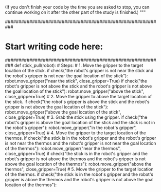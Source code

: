 

(If you don't finish your code by the time you are asked to stop, you can continue working on it after the other part of the study is finished.)
"""

###########################################################
# Start writing code here:
###########################################################
def stick_pull(robot):
    # Steps:
    #  1. Move the gripper to the target location of the stick.
    if check("the robot's gripper is not near the stick and the robot's gripper is not near the goal location of the stick"):
        robot.move_gripper("near the stick", close_gripper=True)
    if check("the robot's gripper is not above the stick and the robot's gripper is not above the goal location of the stick"):
        robot.move_gripper("above the stick", close_gripper=True)
    #  2. Move the gripper to above the target location of the stick.
    if check("the robot's gripper is above the stick and the robot's gripper is not above the goal location of the stick"):
        robot.move_gripper("above the goal location of the stick", close_gripper=True)
    #  3. Grab the stick using the gripper.
    if check("the robot's gripper is above the goal location of the stick and the stick is not in the robot's gripper"):
        robot.move_gripper("in the robot's gripper", close_gripper=True)
    #  4. Move the gripper to the target location of the thermos.
    if check("the stick is in the robot's gripper and the robot's gripper is not near the thermos and the robot's gripper is not near the goal location of the thermos"):
        robot.move_gripper("near the thermos", close_gripper=True)
    if check("the stick is in the robot's gripper and the robot's gripper is not above the thermos and the robot's gripper is not above the goal location of the thermos"):
        robot.move_gripper("above the thermos", close_gripper=True)
    #  5. Move the gripper to the target location of the thermos.
    if check("the stick is in the robot's gripper and the robot's gripper is above the thermos and the robot's gripper is not above the goal location of the thermos"):
       